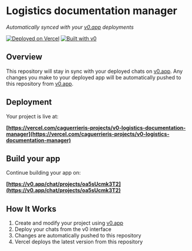 # Logistics documentation manager

*Automatically synced with your [v0.app](https://v0.app) deployments*

[![Deployed on Vercel](https://img.shields.io/badge/Deployed%20on-Vercel-black?style=for-the-badge&logo=vercel)](https://vercel.com/caguerrieris-projects/v0-logistics-documentation-manager)
[![Built with v0](https://img.shields.io/badge/Built%20with-v0.app-black?style=for-the-badge)](https://v0.app/chat/projects/oa5sUcmk3T2)

## Overview

This repository will stay in sync with your deployed chats on [v0.app](https://v0.app).
Any changes you make to your deployed app will be automatically pushed to this repository from [v0.app](https://v0.app).

## Deployment

Your project is live at:

**[https://vercel.com/caguerrieris-projects/v0-logistics-documentation-manager](https://vercel.com/caguerrieris-projects/v0-logistics-documentation-manager)**

## Build your app

Continue building your app on:

**[https://v0.app/chat/projects/oa5sUcmk3T2](https://v0.app/chat/projects/oa5sUcmk3T2)**

## How It Works

1. Create and modify your project using [v0.app](https://v0.app)
2. Deploy your chats from the v0 interface
3. Changes are automatically pushed to this repository
4. Vercel deploys the latest version from this repository